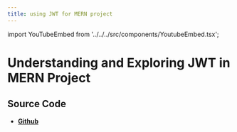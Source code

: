```yaml
---
title: using JWT for MERN project
---
```


import YouTubeEmbed from '../../../src/components/YoutubeEmbed.tsx';

# Understanding and Exploring JWT in MERN Project

<YouTubeEmbed videoId="utYcK0ZN1cQ" />

## Source Code

- [**Github**](https://github.com/isarojdahal/node-js-workshop)
